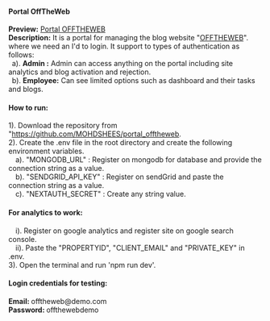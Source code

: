 <h4>Portal OffTheWeb</h4>

<b>Preview:</b> <a href="https://portal.offtheweb.in/" target="_blank"  rel="noreferrer"> Portal OFFTHEWEB</a>
<br/>
<b>Description:</b> It is a portal for managing the blog website "<a href="https://offtheweb.in/" target="_blank"  rel="noreferrer">OFFTHEWEB</a>". where we need an I'd to login. It support to types of authentication as follows:
<br/>
&ensp;a). <b>Admin :</b> Admin can access anything on the portal including site analytics and blog activation and rejection.
<br/>
&ensp;b). <b>Employee:</b> Can see limited options such as dashboard and their tasks and blogs.

<h4>How to run: </h4>

1). Download the repository from "<a href="https://github.com/MOHDSHEES/portal_offtheweb" target="_blank"  rel="noreferrer">https://github.com/MOHDSHEES/portal_offtheweb</a>.
<br/>
2). Create the .env file in the root directory and create the following environment variables.
<br/>
&emsp;a). "MONGODB_URL" : Register on mongodb for database and provide the connection string as a value.
<br/>
&emsp;b). "SENDGRID_API_KEY" : Register on sendGrid and paste the connection string as a value.
<br/>
&emsp;c). "NEXTAUTH_SECRET" : Create any string value.
<br/>

<h4>For analytics to work: </h4>
&emsp;i). Register on google analytics and register site on google search console.
<br/>
&emsp;ii). Paste the "PROPERTYID", "CLIENT_EMAIL" and "PRIVATE_KEY" in .env.
<br/>
3). Open the terminal and run 'npm run dev'.

<br/>
<h4>Login credentials for testing:</h4>
<b>Email: </b>offtheweb@demo.com
<br/>
<b>Password: </b>offthewebdemo
